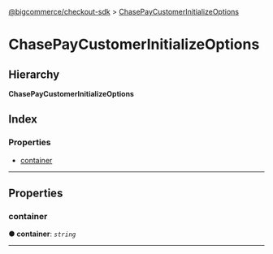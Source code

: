 [@bigcommerce/checkout-sdk](../README.md) > [ChasePayCustomerInitializeOptions](../interfaces/chasepaycustomerinitializeoptions.md)

# ChasePayCustomerInitializeOptions

## Hierarchy

**ChasePayCustomerInitializeOptions**

## Index

### Properties

* [container](chasepaycustomerinitializeoptions.md#container)

---

## Properties

<a id="container"></a>

###  container

**● container**: *`string`*

___

